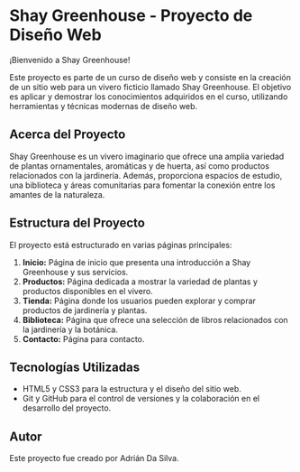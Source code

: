 # Shay Greenhouse - Proyecto de Diseño Web

¡Bienvenido a Shay Greenhouse!

Este proyecto es parte de un curso de diseño web y consiste en la creación de un sitio web para un vivero ficticio llamado Shay Greenhouse. El objetivo es aplicar y demostrar los conocimientos adquiridos en el curso, utilizando herramientas y técnicas modernas de diseño web.

## Acerca del Proyecto

Shay Greenhouse es un vivero imaginario que ofrece una amplia variedad de plantas ornamentales, aromáticas y de huerta, así como productos relacionados con la jardinería. Además, proporciona espacios de estudio, una biblioteca y áreas comunitarias para fomentar la conexión entre los amantes de la naturaleza.

## Estructura del Proyecto

El proyecto está estructurado en varias páginas principales:

1. **Inicio:** Página de inicio que presenta una introducción a Shay Greenhouse y sus servicios.
2. **Productos:** Página dedicada a mostrar la variedad de plantas y productos disponibles en el vivero.
3. **Tienda:** Página donde los usuarios pueden explorar y comprar productos de jardinería y plantas.
4. **Biblioteca:** Página que ofrece una selección de libros relacionados con la jardinería y la botánica.
5. **Contacto:** Página para contacto.

## Tecnologías Utilizadas

- HTML5 y CSS3 para la estructura y el diseño del sitio web.
- Git y GitHub para el control de versiones y la colaboración en el desarrollo del proyecto.

## Autor

Este proyecto fue creado por Adrián Da Silva.